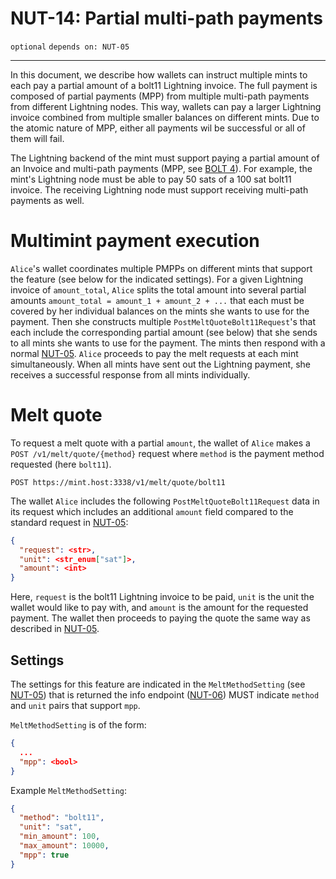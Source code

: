 NUT-14: Partial multi-path payments
==========================

`optional` `depends on: NUT-05`

---

In this document, we describe how wallets can instruct multiple mints to each pay a partial amount of a bolt11 Lightning invoice. The full payment is composed of partial payments (MPP) from multiple multi-path payments from different Lightning nodes. This way, wallets can pay a larger Lightning invoice combined from multiple smaller balances on different mints. Due to the atomic nature of MPP, either all payments wil be successful or all of them will fail.

The Lightning backend of the mint must support paying a partial amount of an Invoice and multi-path payments (MPP, see [BOLT 4](https://github.com/lightning/bolts/blob/master/04-onion-routing.md)). For example, the mint's Lightning node must be able to pay 50 sats of a 100 sat bolt11 invoice. The receiving Lightning node must support receiving multi-path payments as well.

# Multimint payment execution

`Alice`'s wallet coordinates multiple PMPPs on different mints that support the feature (see below for the indicated settings). For a given Lightning invoice of `amount_total`, `Alice` splits the total amount into several partial amounts `amount_total = amount_1 + amount_2 + ...` that each must be covered by her individual balances on the mints she wants to use for the payment. Then she constructs multiple `PostMeltQuoteBolt11Request`'s that each include the corresponding partial amount (see below) that she sends to all mints she wants to use for the payment. The mints then respond with a normal [NUT-05](PostMeltQuoteBolt11Response). `Alice` proceeds to pay the melt requests at each mint simultaneously. When all mints have sent out the Lightning payment, she receives a successful response from all mints individually.

# Melt quote

To request a melt quote with a partial `amount`, the wallet of `Alice` makes a `POST /v1/melt/quote/{method}` request where `method` is the payment method requested (here `bolt11`). 

```http
POST https://mint.host:3338/v1/melt/quote/bolt11
```

The wallet `Alice` includes the following `PostMeltQuoteBolt11Request` data in its request which includes an additional `amount` field compared to the standard request in [NUT-05][05]:

```json
{
  "request": <str>,
  "unit": <str_enum["sat"]>,
  "amount": <int>
}
```

Here, `request` is the bolt11 Lightning invoice to be paid, `unit` is the unit the wallet would like to pay with, and `amount` is the amount for the requested payment. The wallet then proceeds to paying the quote the same way as described in [NUT-05][05].

## Settings

The settings for this feature are indicated in the `MeltMethodSetting` (see [NUT-05][05]) that is returned the info endpoint ([NUT-06][06]) MUST indicate `method` and `unit` pairs that support `mpp`.

`MeltMethodSetting` is of the form:
```json
{
  ...
  "mpp": <bool>
}
```

Example `MeltMethodSetting`:

```json
{
  "method": "bolt11",
  "unit": "sat",
  "min_amount": 100,
  "max_amount": 10000,
  "mpp": true     
}
```

[05]: 05.md
[06]: 06.md